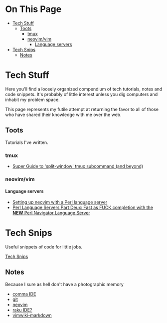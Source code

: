 # On This Page

- [Tech Stuff](#tech-stuff)
    - [Toots](#toots)
        - [tmux](#tmux)
        - [neovim/vim](#neovimvim)
            - [Language servers](#language-servers)
- [Tech Snips](#tech-snips)
    - [Notes](#notes)

# Tech Stuff

Here you'll find a loosely organized compendium of tech tutorials, notes and code snippets. It's probably of little interest unless you dig computers and inhabit my problem space.

This page represents my futile attempt at returning the favor to all of those who have shared their knowledge with me over the web.

## Toots

Tutorials I've written. 

### tmux
* [Super Guide to 'split-window' tmux subcommand (and beyond)](Super-Guide-to-'split-window'-tmux-subcommand-(and-beyond)) 

### neovim/vim

#### Language servers
* [Setting up neovim with a Perl language server](setting_up_lsp_nvim-lspconfig_and_perl_in_neovim.md)
* [Perl Language Servers Part Deux: Fast as FUCK completion with the **NEW** Perl Navigator Language Server](fast_as_fuck_perl_language_server_and_completion.md)
 
# Tech Snips
Useful snippets of code for little jobs.

[Tech Snips](snips/Tech-Snips.md)

## Notes

Because I sure as hell don't have a photographic memory

* [comma IDE](notes/comma_ide_notes.md)
* [git](git)
* [neovim](notes/neovim)
* [raku IDE?](notes/Raku-IDE-notes.md)
* [vimwiki-markdown](vimwiki-markdown)


